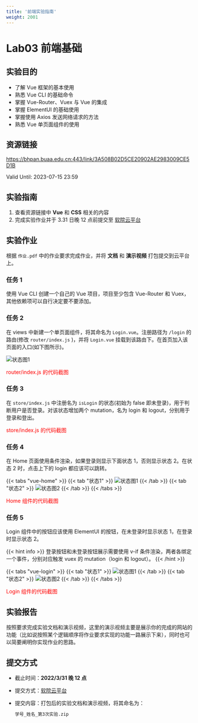 ```yaml
---
title: '前端实验指南'
weight: 2001
---
```


# Lab03 前端基础

## 实验目的

- 了解 Vue 框架的基本使用
- 熟悉 Vue CLI 的基础命令
- 掌握 Vue-Router、Vuex 与 Vue 的集成
- 掌握 ElementUI 的基础使用
- 掌握使用 Axios 发送网络请求的方法
- 熟悉 Vue 单页面组件的使用

## 资源链接

<a href="https://bhpan.buaa.edu.cn:443/link/3A508B02D5CE20902AE2983009CE5D1B" target="_blank">https://bhpan.buaa.edu.cn:443/link/3A508B02D5CE20902AE2983009CE5D1B</a>

Valid Until: 2023-07-15 23:59

## 实验指南
 
1. 查看资源链接中 **Vue** 和 **CSS** 相关的内容
2. 完成实验作业并于 3.31 日晚 12 点前提交至 <a href="https://scs.buaa.edu.cn/" target="_blank">软院云平台</a>

## 实验作业

根据 `作业.pdf` 中的作业要求完成作业，并将 **文档** 和 **演示视频** 打包提交到云平台上。

### 任务 1

使用 Vue CLI 创建一个自己的 Vue 项目，项目至少包含 Vue-Router 和 Vuex，其他依赖项可以自行决定要不要添加。

### 任务 2

在 views 中新建一个单页面组件，将其命名为 `Login.vue`。注册路径为 `/login` 的路由(修改 `router/index.js` )，并将 `Login.vue` 挂载到该路由下。在首页加入该页面的入口(如下图所示)。

![状态图1](/SE-Labs/images/lab3/状态图1.png)

<span style="color: red">router/index.js 的代码截图</span>

### 任务 3

在 `store/index.js` 中注册名为 `isLogin` 的状态(初始为 false 即未登录)，用于判断用户是否登录。对该状态增加两个 mutation，名为 login 和 logout，分别用于登录和登出。

<span style="color: red">store/index.js 的代码截图</span>

### 任务 4

在 Home 页面使用条件渲染，如果登录则显示下面状态 1，否则显示状态 2。在状态 2 时，点击上下的 login 都应该可以跳转。

{{< tabs "vue-home" >}}
{{< tab "状态1" >}} ![状态图1](/SE-Labs/images/lab3/状态图1.png) {{< /tab >}}
{{< tab "状态2" >}} ![状态图2](/SE-Labs/images/lab3/状态图2.png) {{< /tab >}}
{{< /tabs >}}

<span style="color: red">Home 组件的代码截图</span>

### 任务 5

Login 组件中的按钮应该使用 ElementUI 的按钮，在未登录时显示状态 1，在登录时显示状态 2。

{{< hint info >}}
登录按钮和未登录按钮展示需要使用 v-if 条件渲染，两者各绑定一个事件，分别对应触发 vuex 的 mutation（login 和 logout）。
{{< /hint >}}

{{< tabs "vue-login" >}}
{{< tab "状态1" >}} ![状态图1](/SE-Labs/images/lab3/状态图3.png) {{< /tab >}}
{{< tab "状态2" >}} ![状态图2](/SE-Labs/images/lab3/状态图4.png) {{< /tab >}}
{{< /tabs >}}

<span style="color: red">Login 组件的代码截图</span>

## 实验报告

按照要求完成实验文档和演示视频，这里的演示视频主要是展示你的完成的网站的功能（比如说按照某个逻辑顺序将作业要求实现的功能一路展示下来），同时也可以简要阐明你实现作业的思路。

## 提交方式

- 截止时间：**2022/3/31 晚 12 点**

- 提交方式：[软院云平台](https://scs.buaa.edu.cn/)

- 提交内容：打包后的实验文档和演示视频，将其命名为：

  ```txt
  学号_姓名_第3次实验.zip
  ```
